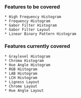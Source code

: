 ### Features to be covered ###

    * High Frequency Histogram
    * Frequency Histogram
    * Gabor Filter Histogram
    * Gabor Filter Layout
    * Linear Binary Pattern Histogram

### Features currently covered ###

    * Graylevel Histogram
    * Chroma Histogram
    * Hue Angle Histogram
    * RGB Histogram
    * LAB Histogram
    * LCH Histogram
    * Ligness Layout
    * Chrome Layout
    * Hue Angle Layout